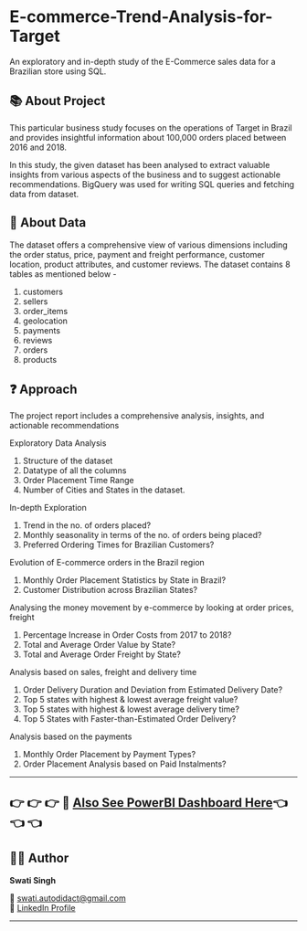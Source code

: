 # E-commerce-Trend-Analysis-for-Target
An exploratory and in-depth study of the E-Commerce sales data for a Brazilian store using SQL.

## 📚 About Project
This particular business study focuses on the operations of Target in Brazil and provides insightful information about 100,000 orders placed between 2016 and 2018.

In this study, the given dataset has been analysed to extract valuable insights from various aspects of the business and to suggest actionable recommendations. BigQuery was used for writing SQL queries and fetching data from dataset.

## 🧾 About Data
The dataset offers a comprehensive view of various dimensions including the order status, price, payment and freight performance, customer location, product attributes, and customer reviews. The dataset contains 8 tables as mentioned below -

1. customers
2. sellers
3. order_items
4. geolocation
5. payments
6. reviews
7. orders
8. products

## ❓ Approach
The project report includes a comprehensive analysis, insights, and actionable recommendations

Exploratory Data Analysis

1. Structure of the dataset
2. Datatype of all the columns
3. Order Placement Time Range
4. Number of Cities and States in the dataset.

In-depth Exploration

1. Trend in the no. of orders placed?
2. Monthly seasonality in terms of the no. of orders being placed?
3. Preferred Ordering Times for Brazilian Customers?

Evolution of E-commerce orders in the Brazil region

1. Monthly Order Placement Statistics by State in Brazil?
2. Customer Distribution across Brazilian States?

Analysing the money movement by e-commerce by looking at order prices, freight

1. Percentage Increase in Order Costs from 2017 to 2018?
2. Total and Average Order Value by State?
3. Total and Average Order Freight by State?

Analysis based on sales, freight and delivery time

1. Order Delivery Duration and Deviation from Estimated Delivery Date?
2. Top 5 states with highest & lowest average freight value?
3. Top 5 states with highest & lowest average delivery time?
4. Top 5 States with Faster-than-Estimated Order Delivery?

Analysis based on the payments

1. Monthly Order Placement by Payment Types?
2. Order Placement Analysis based on Paid Instalments?
------------------------------------------------
👉 👉 👉 **📘 [Also See PowerBI Dashboard Here](https://github.com/swatisinghit/Target_Interactive_dashboard_PowerBI)**👈 👈 👈
-----------------------------------------------
## 👨‍💻 Author  
**Swati Singh**  

📧 [swati.autodidact@gmail.com](mailto:swati.autodidact@gmail.com)  
🔗 [LinkedIn Profile](https://www.linkedin.com/in/swatisinghlink/)  

---

